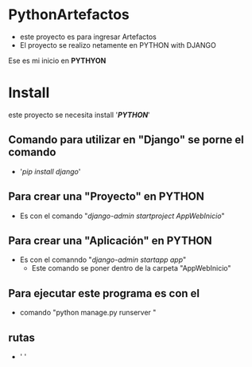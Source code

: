 # PythonArtefactos

- este proyecto es para ingresar Artefactos 
- El proyecto se realizo netamente en PYTHON with DJANGO  


Ese es mi inicio en **PYTHYON** 

# Install

este proyecto  se necesita install '**_PYTHON_**'

## Comando para utilizar en "Django" se porne el comando 

- '_pip install django_'

## Para crear una "Proyecto" en PYTHON  
- Es con el comando "_django-admin startproject AppWebInicio_"

## Para crear una "Aplicación" en PYTHON  
- Es con el comanndo "_django-admin startapp app_"
  - Este comando se poner dentro de la carpeta "AppWebInicio"


## Para ejecutar este programa es con el
- comando "python manage.py runserver "

## rutas 
- ' '
